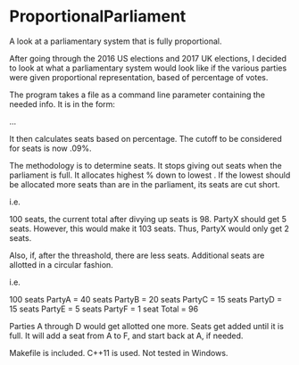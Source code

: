 # ProportionalParliament
A look at a parliamentary system that is fully proportional.

After going through the 2016 US elections and 2017 UK elections, I decided to look at what a parliamentary
system would look like if the various parties were given proportional representation, based of percentage of
votes.

The program takes a file as a command line parameter containing the needed info. It is in the form:

<Number of Seats>
<Party Name1> <Num Votes>
...
<Party NameN> <Num Votes>

It then calculates seats based on percentage. The cutoff to be considered for seats is now .09%. 

The methodology is to determine seats. It stops giving out seats when the parliament is full. It allocates highest % down to lowest . If the lowest should be allocated more seats than are in the parliament, its seats are cut short.

i.e.

100 seats, the current total after divying up seats is 98. PartyX should get 5 seats. However, this would make it 103 seats. Thus, PartyX would only get 2 seats.

Also, if, after the threashold, there are less seats. Additional seats are allotted in a circular fashion.

i.e.

100 seats
PartyA = 40 seats
PartyB = 20 seats
PartyC = 15 seats
PartyD = 15 seats
PartyE = 5 seats
PartyF = 1 seat
Total = 96

Parties A through D would get allotted one more. Seats get added until it is full. It will add a seat from A to F, and start back at A, if needed.

Makefile is included. C++11 is used. Not tested in Windows.
